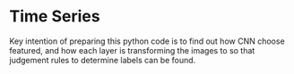 # Time Series
Key intention of preparing this python code is to find out how CNN choose featured, and how each layer is transforming the images to so that judgement rules to determine labels can be found.
